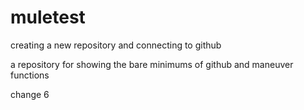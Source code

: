 # muletest
creating a new repository and connecting to github

a repository for showing the bare minimums of github and maneuver functions

change 6
